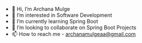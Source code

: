 - 👋 Hi, I’m Archana Mulge
- 👀 I’m interested in Software Development
- 🌱 I’m currently learning Spring Boot
- 💞️ I’m looking to collaborate on Spring Boot Projects
- 📫 How to reach me - archanamulgeaa@gmail.com

<!---
ArchanaMulge14/ArchanaMulge14 is a ✨ special ✨ repository because its `README.md` (this file) appears on your GitHub profile.
You can click the Preview link to take a look at your changes.
--->
